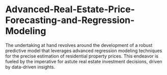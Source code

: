 # Advanced-Real-Estate-Price-Forecasting-and-Regression-Modeling
The undertaking at hand revolves around the development of a robust predictive model that leverages advanced regression modeling techniques for the precise estimation of residential property prices. This endeavor is fueled by the imperative for astute real estate investment decisions, driven by data-driven insights.
